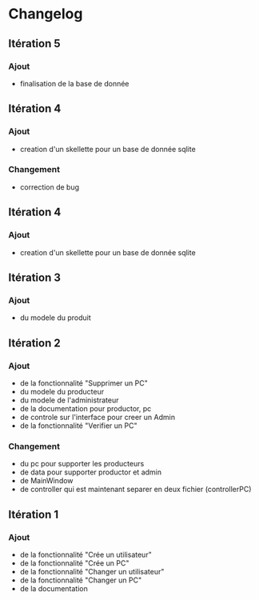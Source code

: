 # Changelog

## Itération 5

### Ajout
- finalisation de la base de donnée

## Itération 4

### Ajout
- creation d'un skellette pour un base de donnée sqlite

### Changement
- correction de bug

## Itération 4

### Ajout
- creation d'un skellette pour un base de donnée sqlite

## Itération 3

### Ajout
- du modele du produit


## Itération 2

### Ajout

- de la fonctionnalité "Supprimer un PC"
- du modele du producteur
- du modele de l'administrateur
- de la documentation pour productor, pc
- de controle sur l'interface pour creer un Admin
- de la fonctionnalité "Verifier un PC"

### Changement

- du pc pour supporter les producteurs
- de data pour supporter productor et admin
- de MainWindow
- de controller qui est maintenant separer en deux fichier (controllerPC)

## Itération 1

### Ajout

- de la fonctionnalité "Crée un utilisateur"
- de la fonctionnalité "Crée un PC"
- de la fonctionnalité "Changer un utilisateur"
- de la fonctionnalité "Changer un PC"
- de la documentation
